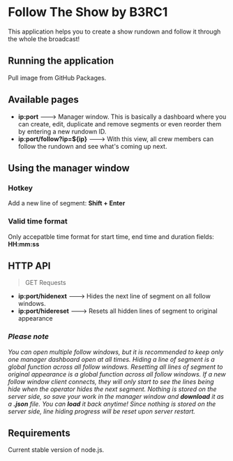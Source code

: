 # Follow The Show by B3RC1
This application helps you to create a show rundown and follow it through the whole the broadcast!

## Running the application
Pull image from GitHub Packages.

## Available pages

- **ip:port** ---> Manager window. This is basically a dashboard where you can create, edit, duplicate and remove segments or even reorder them by entering a new rundown ID.
- **ip:port/follow?ip=${ip}** ---> With this view, all crew members can follow the rundown and see what's coming up next. 

## Using the manager window
### Hotkey
Add a new line of segment: **Shift + Enter**
### Valid time format
Only accepatble time format for start time, end time and duration fields: **HH:mm:ss**

## HTTP API
> GET Requests

- **ip:port/hidenext** ---> Hides the next line of segment on all follow windows. 
- **ip:port/hidereset** ---> Resets all hidden lines of segment to original appearance

### *Please note*
*You can open multiple follow windows, but it is recommended to keep only one manager dashboard open at all times.*
*Hiding a line of segment is a global function across all follow windows.*
*Resetting all lines of segment to original appearance is a global function across all follow windows.*
*If a new follow window client connects, they will only start to see the lines being hide when the operator hides the next segment.*
*Nothing is stored on the server side, so save your work in the manager window and **download** it as a **.json** file. You can **load** it back anytime!*
*Since nothing is stored on the server side, line hiding progress will be reset upon server restart.*

## Requirements
Current stable version of node.js.